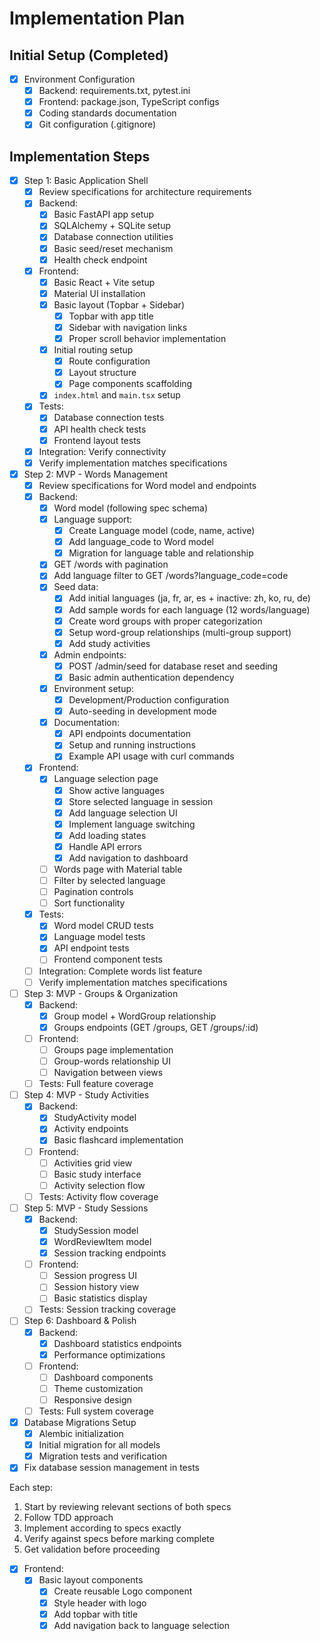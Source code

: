 # Implementation Plan

## Initial Setup (Completed)
- [x] Environment Configuration
  - [x] Backend: requirements.txt, pytest.ini
  - [x] Frontend: package.json, TypeScript configs
  - [x] Coding standards documentation
  - [x] Git configuration (.gitignore)

## Implementation Steps

- [x] Step 1: Basic Application Shell
  - [x] Review specifications for architecture requirements
  - [x] Backend:
    - [x] Basic FastAPI app setup
    - [x] SQLAlchemy + SQLite setup
    - [x] Database connection utilities
    - [x] Basic seed/reset mechanism
    - [x] Health check endpoint
  - [x] Frontend:
    - [x] Basic React + Vite setup
    - [x] Material UI installation
    - [x] Basic layout (Topbar + Sidebar)
      - [x] Topbar with app title
      - [x] Sidebar with navigation links
      - [x] Proper scroll behavior implementation
    - [x] Initial routing setup
      - [x] Route configuration
      - [x] Layout structure
      - [x] Page components scaffolding
    - [x] `index.html` and `main.tsx` setup
  - [x] Tests:
    - [x] Database connection tests
    - [x] API health check tests
    - [x] Frontend layout tests
  - [x] Integration: Verify connectivity
  - [x] Verify implementation matches specifications

- [x] Step 2: MVP - Words Management
  - [x] Review specifications for Word model and endpoints
  - [x] Backend:
    - [x] Word model (following spec schema)
    - [x] Language support:
      - [x] Create Language model (code, name, active)
      - [x] Add language_code to Word model
      - [x] Migration for language table and relationship
    - [x] GET /words with pagination
    - [x] Add language filter to GET /words?language_code=code
    - [x] Seed data:
      - [x] Add initial languages (ja, fr, ar, es + inactive: zh, ko, ru, de)
      - [x] Add sample words for each language (12 words/language)
      - [x] Create word groups with proper categorization
      - [x] Setup word-group relationships (multi-group support)
      - [x] Add study activities
    - [x] Admin endpoints:
      - [x] POST /admin/seed for database reset and seeding
      - [x] Basic admin authentication dependency
    - [x] Environment setup:
      - [x] Development/Production configuration
      - [x] Auto-seeding in development mode
    - [x] Documentation:
      - [x] API endpoints documentation
      - [x] Setup and running instructions
      - [x] Example API usage with curl commands
  - [x] Frontend:
    - [x] Language selection page
      - [x] Show active languages
      - [x] Store selected language in session
      - [x] Add language selection UI
      - [x] Implement language switching
      - [x] Add loading states
      - [x] Handle API errors
      - [x] Add navigation to dashboard
    - [ ] Words page with Material table
    - [ ] Filter by selected language
    - [ ] Pagination controls
    - [ ] Sort functionality
  - [x] Tests:
    - [x] Word model CRUD tests
    - [x] Language model tests
    - [x] API endpoint tests
    - [ ] Frontend component tests
  - [ ] Integration: Complete words list feature
  - [ ] Verify implementation matches specifications

- [ ] Step 3: MVP - Groups & Organization
  - [x] Backend:
    - [x] Group model + WordGroup relationship
    - [x] Groups endpoints (GET /groups, GET /groups/:id)
  - [ ] Frontend:
    - [ ] Groups page implementation
    - [ ] Group-words relationship UI
    - [ ] Navigation between views
  - [ ] Tests: Full feature coverage

- [ ] Step 4: MVP - Study Activities
  - [x] Backend:
    - [x] StudyActivity model
    - [x] Activity endpoints
    - [x] Basic flashcard implementation
  - [ ] Frontend:
    - [ ] Activities grid view
    - [ ] Basic study interface
    - [ ] Activity selection flow
  - [ ] Tests: Activity flow coverage

- [ ] Step 5: MVP - Study Sessions
  - [x] Backend:
    - [x] StudySession model
    - [x] WordReviewItem model
    - [x] Session tracking endpoints
  - [ ] Frontend:
    - [ ] Session progress UI
    - [ ] Session history view
    - [ ] Basic statistics display
  - [ ] Tests: Session tracking coverage

- [ ] Step 6: Dashboard & Polish
  - [x] Backend:
    - [x] Dashboard statistics endpoints
    - [x] Performance optimizations
  - [ ] Frontend:
    - [ ] Dashboard components
    - [ ] Theme customization
    - [ ] Responsive design
  - [ ] Tests: Full system coverage

- [x] Database Migrations Setup
  - [x] Alembic initialization
  - [x] Initial migration for all models
  - [x] Migration tests and verification

- [x] Fix database session management in tests

Each step:
1. Start by reviewing relevant sections of both specs
2. Follow TDD approach
3. Implement according to specs exactly
4. Verify against specs before marking complete
5. Get validation before proceeding

- [x] Frontend:
    - [x] Basic layout components
      - [x] Create reusable Logo component
      - [x] Style header with logo
      - [x] Add topbar with title
      - [x] Add navigation back to language selection 